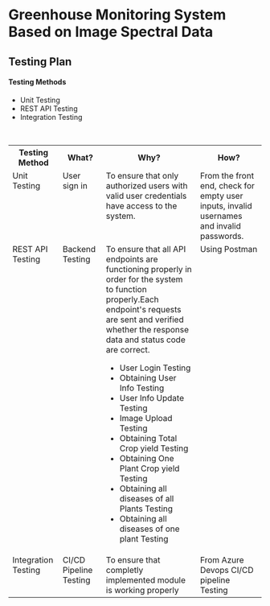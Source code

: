 # Greenhouse Monitoring System Based on Image Spectral Data
## Testing Plan
#### Testing Methods
- Unit Testing
- REST API Testing
- Integration Testing

<br>


<table>

<tr>
<th>Testing Method</th>
<th>What?</th>
<th>Why?</th>
<th>How?</th>
</tr>

<tr>
<td valign="top">Unit Testing</td>
<td valign="top">User sign in</td>
<td valign="top">To ensure that only authorized users with valid user credentials have access to the system.</td>
<td valign="top">From the front end, check for empty user inputs, invalid usernames and invalid passwords.</td>
</tr>

<tr>
<td valign="top">REST API Testing</td>
<td valign="top">Backend Testing</td>
<td valign="top">To ensure that all API endpoints are functioning properly in order for the system to function properly.Each endpoint's requests are sent and verified whether the response data and status code are correct.
<br>
<ul>
<li> User Login Testing </li>
<li>Obtaining User Info Testing </li>
<li>User Info Update Testing </li>
<li>Image Upload Testing </li>
<li>Obtaining Total Crop yield Testing </li>
<li>Obtaining One Plant Crop yield Testing </li>
<li>Obtaining all diseases of all Plants Testing </li>
<li>Obtaining all diseases of one plant Testing </li>

</td>
<td valign="top">Using Postman</td>
</tr>

<tr>
<td valign="top">Integration Testing</td>
<td valign="top">CI/CD Pipeline Testing</td>
<td valign="top">To ensure that completly implemented module is working properly</td>
<td valign="top">From Azure Devops CI/CD pipeline Testing</td>
</tr>


</table>  



